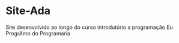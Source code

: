 # Site-Ada
Site desenvolvido ao longo do curso introdutório a programação Eu ProgrAmo do Programaria
